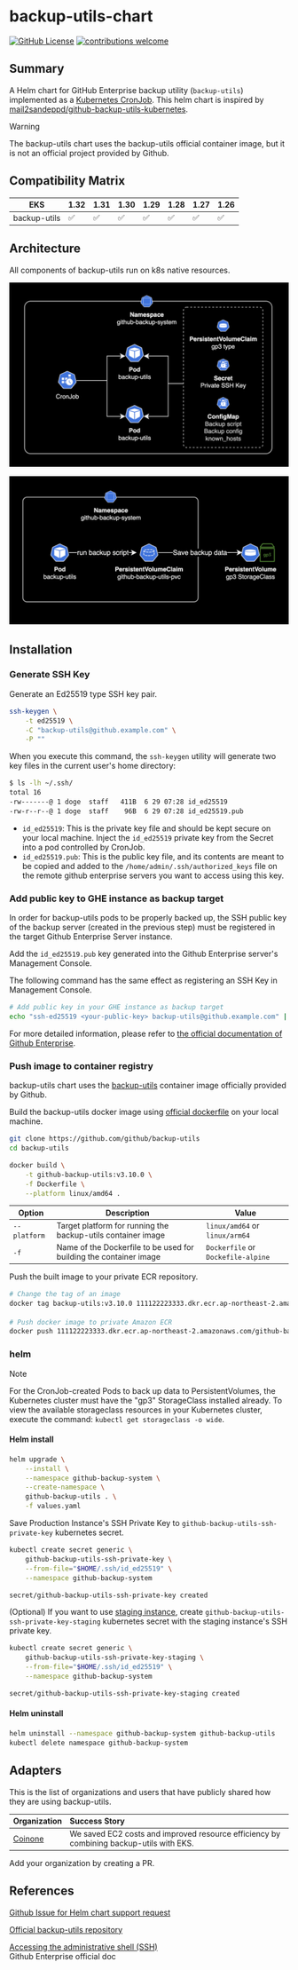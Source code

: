 
# backup-utils-chart

[![GitHub License](https://img.shields.io/badge/License-MIT-ff69b4.svg)](https://github.com/younsl/backup-utils-chart/blob/main/LICENSE)
[![contributions welcome](https://img.shields.io/badge/contributions-welcome-brightgreen.svg?style=flat)](https://github.com/younsl/backup-utils-chart/issues)

## Summary

A Helm chart for GitHub Enterprise backup utility (`backup-utils`) implemented as a [Kubernetes CronJob](https://kubernetes.io/docs/concepts/workloads/controllers/cron-jobs/). This helm chart is inspired by [mail2sandeppd/github-backup-utils-kubernetes](https://github.com/mail2sandeepd/github-backup-utils-kubernetes).

> [!WARNING]
> The backup-utils chart uses the backup-utils official container image, but it is not an official project provided by Github.

## Compatibility Matrix

| EKS          | 1.32 | 1.31 | 1.30 | 1.29 | 1.28 | 1.27 | 1.26 |
|--------------|------|------|------|------|------|------|------|
| backup-utils | ✅ | ✅ | ✅ | ✅ | ✅ | ✅ | ✅ |

## Architecture

All components of backup-utils run on k8s native resources.

![backup-utils architecture 1](./docs/1.png)

![backup-utils architecture 2](./docs/2.png)

## Installation

### Generate SSH Key

Generate an Ed25519 type SSH key pair.

```bash
ssh-keygen \
    -t ed25519 \
    -C "backup-utils@github.example.com" \
    -P ""
```

When you execute this command, the `ssh-keygen` utility will generate two key files in the current user's home directory:

```bash
$ ls -lh ~/.ssh/
total 16
-rw-------@ 1 doge  staff   411B  6 29 07:28 id_ed25519
-rw-r--r--@ 1 doge  staff    96B  6 29 07:28 id_ed25519.pub
```

- `id_ed25519`: This is the private key file and should be kept secure on your local machine. Inject the `id_ed25519` private key from the Secret into a pod controlled by CronJob.
- `id_ed25519.pub`: This is the public key file, and its contents are meant to be copied and added to the `/home/admin/.ssh/authorized_keys` file on the remote github enterprise servers you want to access using this key.

### Add public key to GHE instance as backup target

In order for backup-utils pods to be properly backed up, the SSH public key of the backup server (created in the previous step) must be registered in the target Github Enterprise Server instance.

Add the `id_ed25519.pub` key generated into the Github Enterprise server's Management Console.

The following command has the same effect as registering an SSH Key in Management Console.

```bash
# Add public key in your GHE instance as backup target
echo "ssh-ed25519 <your-public-key> backup-utils@github.example.com" | tee -a /home/admin/.ssh/authorized_keys
```

For more detailed information, please refer to [the official documentation of Github Enterprise](https://docs.github.com/en/enterprise-server/admin/administering-your-instance/accessing-the-administrative-shell-ssh).

### Push image to container registry

backup-utils chart uses the [backup-utils](https://github.com/github/backup-utils) container image officially provided by Github.

Build the backup-utils docker image using [official dockerfile](https://github.com/github/backup-utils/blob/v3.9.1/Dockerfile) on your local machine.

```bash
git clone https://github.com/github/backup-utils
cd backup-utils
```

```bash
docker build \
    -t github-backup-utils:v3.10.0 \
    -f Dockerfile \
    --platform linux/amd64 .
```

| Option       | Description | Value |
|--------------|-------------|-------|
| `--platform` | Target platform for running the backup-utils container image | `linux/amd64` or `linux/arm64` |
| `-f` | Name of the Dockerfile to be used for building the container image | `Dockerfile` or `Dockefile-alpine` |

Push the built image to your private ECR repository.

```bash
# Change the tag of an image
docker tag backup-utils:v3.10.0 111122223333.dkr.ecr.ap-northeast-2.amazonaws.com/github-backup-utils:v3.10.0

# Push docker image to private Amazon ECR
docker push 111122223333.dkr.ecr.ap-northeast-2.amazonaws.com/github-backup-utils:v3.10.0
```

### helm

> [!NOTE]  
> For the CronJob-created Pods to back up data to PersistentVolumes, the Kubernetes cluster must have the "gp3" StorageClass installed already. To view the available storageclass resources in your Kubernetes cluster, execute the command: `kubectl get storageclass -o wide`.

#### Helm install

```bash
helm upgrade \
    --install \
    --namespace github-backup-system \
    --create-namespace \
    github-backup-utils . \
    -f values.yaml
```

Save Production Instance's SSH Private Key to `github-backup-utils-ssh-private-key` kubernetes secret.

```bash
kubectl create secret generic \
    github-backup-utils-ssh-private-key \
    --from-file="$HOME/.ssh/id_ed25519" \
    --namespace github-backup-system
```

```bash
secret/github-backup-utils-ssh-private-key created
```

(Optional) If you want to use [staging instance](https://docs.github.com/en/admin/installing-your-enterprise-server/setting-up-a-github-enterprise-server-instance/setting-up-a-staging-instance), create `github-backup-utils-ssh-private-key-staging` kubernetes secret with the staging instance's SSH private key.

```bash
kubectl create secret generic \
    github-backup-utils-ssh-private-key-staging \
    --from-file="$HOME/.ssh/id_ed25519" \
    --namespace github-backup-system
```

```bash
secret/github-backup-utils-ssh-private-key-staging created
```

#### Helm uninstall

```bash
helm uninstall --namespace github-backup-system github-backup-utils
kubectl delete namespace github-backup-system
```

## Adapters

This is the list of organizations and users that have publicly shared how they are using backup-utils.

| Organization                     | Success Story                                 |
|:---------------------------------|:----------------------------------------------|
| [Coinone](https://coinone.co.kr) | We saved EC2 costs and improved resource efficiency by combining backup-utils with EKS. |

Add your organization by creating a PR.

## References

[Github Issue for Helm chart support request](https://github.com/github/backup-utils/issues/1067)

[Official backup-utils repository](https://github.com/github/backup-utils)

[Accessing the administrative shell (SSH)](https://docs.github.com/en/enterprise-server@3.9/admin/administering-your-instance/accessing-the-administrative-shell-ssh)  
Github Enterprise official doc
